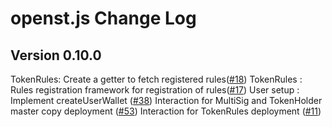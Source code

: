 # openst.js Change Log

## Version 0.10.0

TokenRules: Create a getter to fetch registered rules([#18](https://github.com/OpenSTFoundation/openst.js/pull/60))
TokenRules : Rules registration framework for registration of rules([#17](https://github.com/OpenSTFoundation/openst.js/pull/60))
User setup : Implement createUserWallet ([#38](https://github.com/OpenSTFoundation/openst.js/pull/55))
Interaction for MultiSig and TokenHolder master copy deployment ([#53](https://github.com/OpenSTFoundation/openst.js/pull/53))
Interaction for TokenRules deployment ([#11](https://github.com/OpenSTFoundation/openst.js/issues/11))